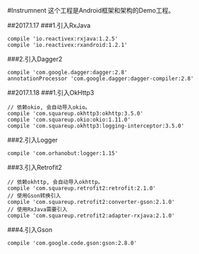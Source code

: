 #Instrumnent
这个工程是Android框架和架构的Demo工程。

##2017.1.17
###1.引入RxJava
```
compile 'io.reactivex:rxjava:1.2.5'
compile 'io.reactivex:rxandroid:1.2.1'
```
###2.引入Dagger2
```
compile 'com.google.dagger:dagger:2.8'
annotationProcessor 'com.google.dagger:dagger-compiler:2.8'
```

##2017.1.18
###1.引入OkHttp3
```
// 依赖okio, 会自动导入okio。
compile 'com.squareup.okhttp3:okhttp:3.5.0'
compile 'com.squareup.okio:okio:1.11.0'
compile 'com.squareup.okhttp3:logging-interceptor:3.5.0'
```
###2.引入Logger
```
compile 'com.orhanobut:logger:1.15'
```
###3.引入Retrofit2
```
// 依赖okhttp, 会自动导入okhttp。
compile 'com.squareup.retrofit2:retrofit:2.1.0'
// 使用Gson转换引入
compile 'com.squareup.retrofit2:converter-gson:2.1.0'
// 使用RxJava需要引入
compile 'com.squareup.retrofit2:adapter-rxjava:2.1.0'
```
###4.引入Gson
```
compile 'com.google.code.gson:gson:2.8.0'
```


